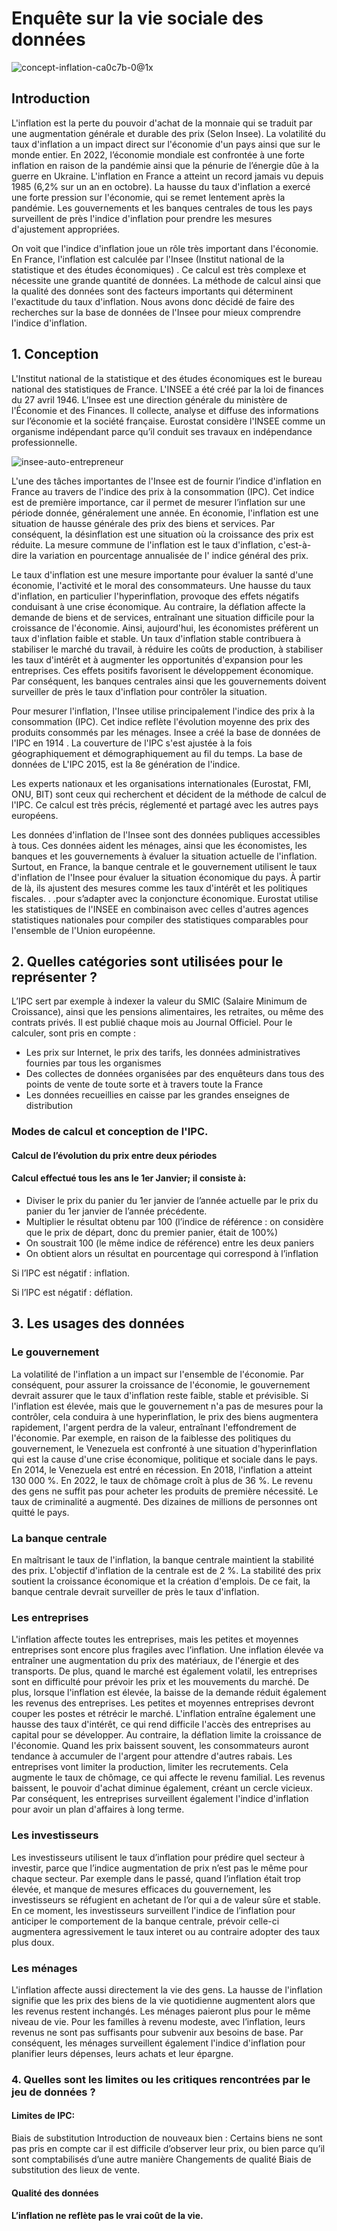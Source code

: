 # Enquête sur la vie sociale des données
![concept-inflation-ca0c7b-0@1x](https://user-images.githubusercontent.com/118843717/204086325-4ae1ba6e-109c-4ee6-81e2-a31fb9232706.jpeg)

## Introduction

L'inflation est la perte du pouvoir d'achat de la monnaie qui se traduit par une augmentation générale et durable des prix (Selon Insee). La volatilité du taux d'inflation a un impact direct sur l'économie d'un pays ainsi que sur le monde entier. En 2022, l’économie mondiale est confrontée à une forte inflation en raison de la pandémie ainsi que la pénurie de l’énergie dûe à la guerre en Ukraine. L'inflation en France a atteint un record jamais vu depuis 1985 (6,2% sur un an en octobre). La hausse du taux d'inflation a exercé une forte pression sur l'économie, qui se remet lentement après la pandémie. Les gouvernements et les banques centrales de tous les pays surveillent de près l'indice d'inflation pour prendre les mesures d'ajustement appropriées.

On voit que l'indice d'inflation joue un rôle très important dans l'économie. En France, l'inflation est calculée par l'Insee (Institut national de la statistique et des études économiques) . Ce calcul est très complexe et nécessite une grande quantité de données. La méthode de calcul ainsi que la qualité des données sont des facteurs importants qui déterminent l'exactitude du taux d'inflation. Nous avons donc décidé de faire des recherches sur la base de données de l'Insee pour mieux comprendre l'indice d'inflation.


## 1. Conception

 
L'Institut national de la statistique et des études économiques est le bureau national des statistiques de France. L'INSEE a été créé par la loi de finances du 27 avril 1946. L’Insee est une direction générale du ministère de l'Économie et des Finances. Il collecte, analyse et diffuse des informations sur l’économie et la société française. Eurostat considère l'INSEE comme un organisme indépendant parce qu’il conduit ses travaux en indépendance professionnelle.

![insee-auto-entrepreneur](https://user-images.githubusercontent.com/118843717/204126487-c9b9ee52-aacd-486a-b264-f35235baac08.jpg)

L'une des tâches importantes de l'Insee est de fournir l’indice d'inflation en France au travers de l'indice des prix à la consommation (IPC). Cet indice est de première importance, car il permet de mesurer l’inflation sur une période donnée, généralement une année. En économie, l'inflation est une situation de hausse générale des prix des biens et services. Par conséquent, la désinflation est une situation où la croissance des prix est réduite. La mesure commune de l'inflation est le taux d'inflation, c'est-à-dire la variation en pourcentage annualisée de l' indice général des prix.

Le taux d'inflation est une mesure importante pour évaluer la santé d'une économie, l'activité et le moral des consommateurs. Une hausse du taux d'inflation, en particulier l'hyperinflation, provoque des effets négatifs conduisant à une crise économique. Au contraire, la déflation affecte la demande de biens et de services, entraînant une situation difficile pour la croissance de l'économie. Ainsi, aujourd'hui, les économistes préfèrent un taux d'inflation faible et stable. Un taux d'inflation stable contribuera à stabiliser le marché du travail, à réduire les coûts de production, à stabiliser les taux d'intérêt et à augmenter les opportunités d'expansion pour les entreprises. Ces effets positifs favorisent le développement économique. Par conséquent, les banques centrales ainsi que les gouvernements doivent surveiller de près le taux d'inflation pour contrôler la situation.

Pour mesurer l'inflation, l'Insee utilise principalement l'indice des prix à la consommation (IPC). Cet indice reflète l'évolution moyenne des prix des produits consommés par les ménages. Insee a créé la base de données de l'IPC en 1914 . La couverture de l'IPC s'est ajustée à la fois géographiquement et démographiquement au fil du temps. La base de données de L'IPC 2015, est la 8e génération de l'indice.

Les experts nationaux et les organisations internationales (Eurostat, FMI, ONU, BIT) sont ceux qui recherchent et décident de la méthode de calcul de l'IPC. Ce calcul est très précis, réglementé et partagé avec les autres pays européens.

Les données d'inflation de l'Insee sont des données publiques accessibles à tous. Ces données aident les ménages, ainsi que les économistes, les banques et les gouvernements à évaluer la situation actuelle de l'inflation. Surtout, en France, la banque centrale et le gouvernement utilisent le taux d'inflation de l'Insee pour évaluer la situation économique du pays. À partir de là, ils ajustent des mesures comme les taux d'intérêt et les politiques fiscales. . .pour s’adapter avec la conjoncture économique. Eurostat utilise les statistiques de l'INSEE en combinaison avec celles d'autres agences statistiques nationales pour compiler des statistiques comparables pour l'ensemble de l'Union européenne.

## 2. Quelles catégories sont utilisées pour le représenter ?

L’IPC sert par exemple à indexer la valeur du SMIC (Salaire Minimum de Croissance), ainsi que les pensions alimentaires, les retraites, ou même des contrats privés. 
Il est publié chaque mois au Journal Officiel. Pour le calculer, sont pris en compte :
- Les prix sur Internet, le prix des tarifs, les données administratives fournies par tous les organismes
- Des collectes de données organisées par des enquêteurs dans tous des points de vente de toute sorte et à travers toute la France
- Les données recueillies en caisse par les grandes enseignes de distribution

### Modes de calcul et conception de l'IPC.

#### Calcul de l’évolution du prix entre deux périodes
#### Calcul effectué tous les ans le 1er Janvier; il consiste à:
- Diviser le prix du panier du 1er janvier de l’année actuelle par le prix du panier du 1er janvier de l’année précédente.
- Multiplier le résultat obtenu par 100 (l’indice de référence : on considère que le prix de départ, donc du premier panier, était de 100%)
- On soustrait 100 (le même indice de référence) entre les deux paniers 
- On obtient alors un résultat en pourcentage qui correspond à l’inflation

Si l’IPC est négatif : inflation.

Si l’IPC est négatif : déflation.

## 3. Les usages des données

### Le gouvernement
La volatilité de l'inflation a un impact sur l'ensemble de l'économie. Par conséquent, pour assurer la croissance de l'économie, le gouvernement devrait assurer que le taux d'inflation reste faible, stable et prévisible. Si l'inflation est élevée, mais que le gouvernement n'a pas de mesures pour la contrôler, cela conduira à une hyperinflation, le prix des biens augmentera rapidement, l'argent perdra de la valeur, entraînant l'effondrement de l'économie. Par exemple, en raison de la faiblesse des politiques du gouvernement, le Venezuela est confronté à une situation d'hyperinflation qui est la cause d'une crise économique, politique et sociale dans le pays. En 2014, le Venezuela est entré en récession. En 2018, l'inflation a atteint 130 000 %. En 2022, le taux de chômage croît à plus de 36 %. Le revenu des gens ne suffit pas pour acheter les produits de première nécessité. Le taux de criminalité a augmenté. Des dizaines de millions de personnes ont quitté le pays.

### La banque centrale

En maîtrisant le taux de l'inflation, la banque centrale maintient la stabilité des prix. L'objectif d'inflation de la centrale est de 2 %. La stabilité des prix soutient la croissance économique et la création d'emplois. De ce fait, la banque centrale devrait surveiller de près le taux d'inflation.

### Les entreprises

L'inflation affecte toutes les entreprises, mais les petites et moyennes entreprises sont encore plus fragiles avec l’inflation. Une inflation élevée va entraîner une augmentation du prix des matériaux, de l'énergie et des transports. De plus, quand le marché est également volatil, les entreprises sont en difficulté pour prévoir les prix et les mouvements du marché. De plus, lorsque l'inflation est élevée, la baisse de la demande réduit également les revenus des entreprises. Les petites et moyennes entreprises devront couper les postes et rétrécir le marché. L'inflation entraîne également une hausse des taux d'intérêt, ce qui rend difficile l'accès des entreprises au capital pour se développer. Au contraire, la déflation limite la croissance de l'économie. Quand les prix baissent souvent, les consommateurs auront tendance à accumuler de l'argent pour attendre d'autres rabais. Les entreprises vont limiter la production, limiter les recrutements. Cela augmente le taux de chômage, ce qui affecte le revenu familial. Les revenus baissent, le pouvoir d'achat diminue également, créant un cercle vicieux. Par conséquent, les entreprises surveillent également l'indice d'inflation pour avoir un plan d'affaires à long terme.

### Les investisseurs

Les investisseurs utilisent le taux d’inflation pour prédire quel secteur à investir, parce que l’indice augmentation de prix n’est pas le même pour chaque secteur. Par exemple dans le passé, quand l’inflation était trop élevée, et manque de mesures efficaces du gouvernement, les investisseurs se réfugient en achetant de l’or qui a de valeur sûre et stable. En ce moment, les investisseurs surveillent l'indice de l’inflation pour anticiper le comportement de la banque centrale, prévoir celle-ci augmentera agressivement le taux interet ou au contraire adopter des taux plus doux.

### Les ménages

L'inflation affecte aussi directement la vie des gens. La hausse de l'inflation signifie que les prix des biens de la vie quotidienne augmentent alors que les revenus restent inchangés. Les ménages paieront plus pour le même niveau de vie. Pour les familles à revenu modeste, avec l’inflation, leurs revenus ne sont pas suffisants pour subvenir aux besoins de base. Par conséquent, les ménages surveillent également l'indice d'inflation pour planifier leurs dépenses, leurs achats et leur épargne.
 
### 4. Quelles sont les limites ou les critiques rencontrées par le jeu de données ?

#### Limites de IPC:
Biais de substitution
Introduction de nouveaux bien : Certains biens ne sont pas pris en compte car il est difficile d’observer leur prix, ou bien parce qu’il sont comptabilisés d’une autre manière
Changements de qualité
Biais de substitution des lieux de vente.
#### Qualité des données 
#### L’inflation ne reflète pas le vrai coût de la vie. 
